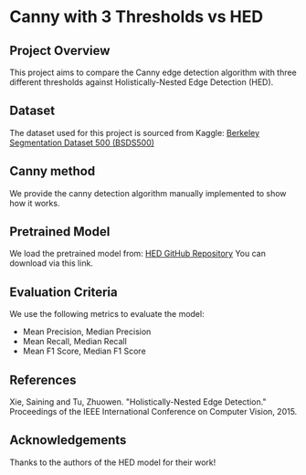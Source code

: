 # Canny with 3 Thresholds vs HED

## Project Overview
This project aims to compare the Canny edge detection algorithm with three different thresholds against Holistically-Nested Edge Detection (HED).

## Dataset
The dataset used for this project is sourced from Kaggle:
[Berkeley Segmentation Dataset 500 (BSDS500)](https://www.kaggle.com/datasets/balraj98/berkeley-segmentation-dataset-500-bsds500/data)

## Canny method
We provide the canny detection algorithm manually implemented to show how it works.

## Pretrained Model
We load the pretrained model from:
[HED GitHub Repository](https://github.com/s9xie/hed)
You can download via this link.

## Evaluation Criteria
We use the following metrics to evaluate the model:
- Mean Precision, Median Precision
- Mean Recall, Median Recall
- Mean F1 Score, Median F1 Score

## References
Xie, Saining and Tu, Zhuowen. "Holistically-Nested Edge Detection." Proceedings of the IEEE International Conference on Computer Vision, 2015.

## Acknowledgements
Thanks to the authors of the HED model for their work!
